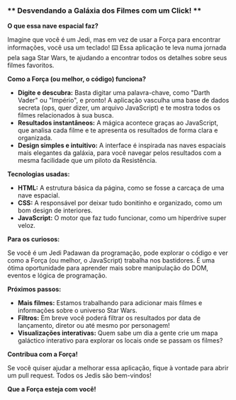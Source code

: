 ### ** Desvendando a Galáxia dos Filmes com um Click! **

**O que essa nave espacial faz?**

Imagine que você é um Jedi, mas em vez de usar a Força para encontrar informações, você usa um teclado! ⌨️ Essa aplicação te leva numa jornada pela saga Star Wars, te ajudando a encontrar todos os detalhes sobre seus filmes favoritos. 

**Como a Força (ou melhor, o código) funciona?**

* **Digite e descubra:** Basta digitar uma palavra-chave, como "Darth Vader" ou "Império", e pronto! A aplicação vasculha uma base de dados secreta (ops, quer dizer, um arquivo JavaScript) e te mostra todos os filmes relacionados à sua busca.
* **Resultados instantâneos:** A mágica acontece graças ao JavaScript, que analisa cada filme e te apresenta os resultados de forma clara e organizada.
* **Design simples e intuitivo:** A interface é inspirada nas naves espaciais mais elegantes da galáxia, para você navegar pelos resultados com a mesma facilidade que um piloto da Resistência.

**Tecnologias usadas:**

* **HTML:** A estrutura básica da página, como se fosse a carcaça de uma nave espacial.
* **CSS:** A responsável por deixar tudo bonitinho e organizado, como um bom design de interiores.
* **JavaScript:** O motor que faz tudo funcionar, como um hiperdrive super veloz.

**Para os curiosos:**

Se você é um Jedi Padawan da programação, pode explorar o código e ver como a Força (ou melhor, o JavaScript) trabalha nos bastidores. É uma ótima oportunidade para aprender mais sobre manipulação do DOM, eventos e lógica de programação.

**Próximos passos:**

* **Mais filmes:** Estamos trabalhando para adicionar mais filmes e informações sobre o universo Star Wars.
* **Filtros:** Em breve você poderá filtrar os resultados por data de lançamento, diretor ou até mesmo por personagem!
* **Visualizações interativas:** Quem sabe um dia a gente crie um mapa galáctico interativo para explorar os locais onde se passam os filmes?

**Contribua com a Força!**

Se você quiser ajudar a melhorar essa aplicação, fique à vontade para abrir um pull request. Todos os Jedis são bem-vindos!

**Que a Força esteja com você!**
